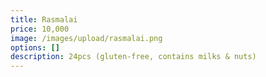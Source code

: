 ```yaml
---
title: Rasmalai
price: 10,000
image: /images/upload/rasmalai.png
options: []
description: 24pcs (gluten-free, contains milks & nuts)
---
```

